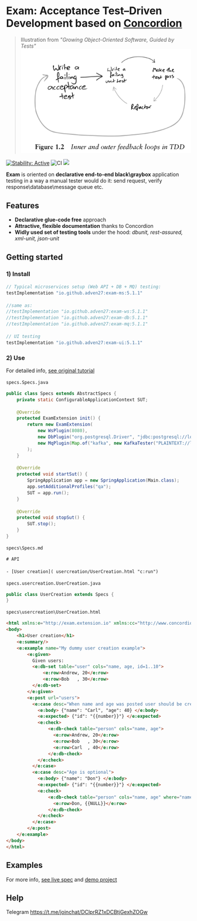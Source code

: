 # Exam: Acceptance Test–Driven Development based on [Concordion](https://github.com/concordion/concordion)

>Illustration from *"Growing Object-Oriented Software, Guided by Tests"*
>[![Exam](docs/atdd.png)](#attributions)

[![Stability: Active](https://masterminds.github.io/stability/active.svg)](https://masterminds.github.io/stability/active.html)
![CI](https://github.com/Adven27/Exam/workflows/CI/badge.svg)
[![](https://jitpack.io/v/Adven27/Exam.svg)](https://jitpack.io/#Adven27/Exam)


**Exam** is oriented on **declarative end-to-end black\graybox** application testing in a way a manual tester would do it: send request, verify response\database\message queue etc.

## Features

- **Declarative glue-code free** approach
- **Attractive, flexible documentation** thanks to Concordion
- **Widly used set of testing tools** under the hood: *dbunit, rest-assured, xml-unit, json-unit*

## Getting started
### 1) Install

```groovy
// Typical microservices setup (Web API + DB + MQ) testing:
testImplementation "io.github.adven27:exam-ms:5.1.1"

//same as:
//testImplementation "io.github.adven27:exam-ws:5.1.1"
//testImplementation "io.github.adven27:exam-db:5.1.1"
//testImplementation "io.github.adven27:exam-mq:5.1.1"

// UI testing
testImplementation "io.github.adven27:exam-ui:5.1.1"
```
### 2) Use

For detailed info, [see original tutorial](http://concordion.org/tutorial/java/markdown/)

`specs.Specs.java`
```java
public class Specs extends AbstractSpecs {
    private static ConfigurableApplicationContext SUT;

    @Override
    protected ExamExtension init() {
        return new ExamExtension(
            new WsPlugin(8080),
            new DbPlugin("org.postgresql.Driver", "jdbc:postgresql://localhost:5432/postgres", "postgres", "postgres"),
            new MqPlugin(Map.of("kafka", new KafkaTester("PLAINTEXT://localhost:9092", "topic")))
        );
    }

    @Override
    protected void startSut() {
        SpringApplication app = new SpringApplication(Main.class);
        app.setAdditionalProfiles("qa");
        SUT = app.run();
    }

    @Override
    protected void stopSut() {
        SUT.stop();
    }
}
```

`specs\Specs.md`
```html
# API

- [User creation]( usercreation/UserCreation.html "c:run")
```

`specs.usercreation.UserCreation.java`
```java
public class UserCreation extends Specs {
}
```

`specs\usercreation\UserCreation.html`
```html
<html xmlns:e="http://exam.extension.io" xmlns:cc="http://www.concordion.org/2007/concordion">
<body>
    <h1>User creation</h1>
    <e:summary/>
    <e:example name="My dummy user creation example">
        <e:given>
          Given users:
          <e:db-set table="user" cols="name, age, id=1..10">
              <e:row>Andrew, 20</e:row>
              <e:row>Bob   , 30</e:row>
          </e:db-set>
        </e:given>
        <e:post url="users">
          <e:case desc="When name and age was posted user should be created and id should be returned">        
            <e:body> {"name": "Carl", "age": 40} </e:body>
            <e:expected> {"id": "{{number}}"} </e:expected>
            <e:check>
                <e:db-check table="person" cols="name, age">
                  <e:row>Andrew, 20</e:row>
                  <e:row>Bob   , 30</e:row>
                  <e:row>Carl  , 40</e:row>
                </e:db-check>
            </e:check>
          </e:case>      
          <e:case desc="Age is optional">
            <e:body> {"name": "Don"} </e:body>
            <e:expected> {"id": "{{number}}"} </e:expected>
            <e:check>
                <e:db-check table="person" cols="name, age" where="name='Don'">
                  <e:row>Don, {{NULL}}</e:row>
                </e:db-check>
            </e:check>
          </e:case>
        </e:post>
    </e:example>
</body>
</html>
```
## Examples

For more info, [see live spec](https://adven27.github.io/Exam/specs/Specs.html) and [demo project](https://github.com/Adven27/service-tests/blob/master/demo/src/test/resources/specs/Specs.md)

## Help
Telegram https://t.me/joinchat/DClprRZ1xDCBtjGexhZOGw
